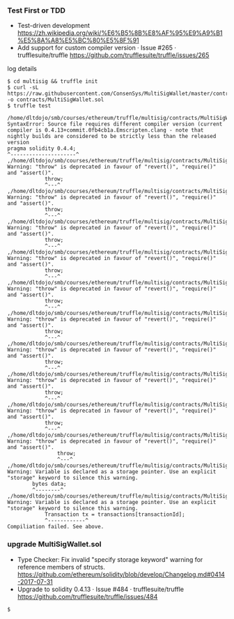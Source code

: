 ### Test First or TDD

* Test-driven development https://zh.wikipedia.org/wiki/%E6%B5%8B%E8%AF%95%E9%A9%B1%E5%8A%A8%E5%BC%80%E5%8F%91
* Add support for custom compiler version · Issue #265 · trufflesuite/truffle  https://github.com/trufflesuite/truffle/issues/265

log details

```
$ cd multisig && truffle init
$ curl -sL https://raw.githubusercontent.com/ConsenSys/MultiSigWallet/master/contracts/solidity/MultiSigWallet.sol -o contracts/MultiSigWallet.sol
$ truffle test

/home/dltdojo/smb/courses/ethereum/truffle/multisig/contracts/MultiSigWallet.sol:1:1: SyntaxError: Source file requires different compiler version (current compiler is 0.4.13+commit.0fb4cb1a.Emscripten.clang - note that nightly builds are considered to be strictly less than the released version
pragma solidity 0.4.4;
^---------------------^
,/home/dltdojo/smb/courses/ethereum/truffle/multisig/contracts/MultiSigWallet.sol:36:13: Warning: "throw" is deprecated in favour of "revert()", "require()" and "assert()".
            throw;
            ^---^
,/home/dltdojo/smb/courses/ethereum/truffle/multisig/contracts/MultiSigWallet.sol:42:13: Warning: "throw" is deprecated in favour of "revert()", "require()" and "assert()".
            throw;
            ^---^
,/home/dltdojo/smb/courses/ethereum/truffle/multisig/contracts/MultiSigWallet.sol:48:13: Warning: "throw" is deprecated in favour of "revert()", "require()" and "assert()".
            throw;
            ^---^
,/home/dltdojo/smb/courses/ethereum/truffle/multisig/contracts/MultiSigWallet.sol:54:13: Warning: "throw" is deprecated in favour of "revert()", "require()" and "assert()".
            throw;
            ^---^
,/home/dltdojo/smb/courses/ethereum/truffle/multisig/contracts/MultiSigWallet.sol:60:13: Warning: "throw" is deprecated in favour of "revert()", "require()" and "assert()".
            throw;
            ^---^
,/home/dltdojo/smb/courses/ethereum/truffle/multisig/contracts/MultiSigWallet.sol:66:13: Warning: "throw" is deprecated in favour of "revert()", "require()" and "assert()".
            throw;
            ^---^
,/home/dltdojo/smb/courses/ethereum/truffle/multisig/contracts/MultiSigWallet.sol:72:13: Warning: "throw" is deprecated in favour of "revert()", "require()" and "assert()".
            throw;
            ^---^
,/home/dltdojo/smb/courses/ethereum/truffle/multisig/contracts/MultiSigWallet.sol:78:13: Warning: "throw" is deprecated in favour of "revert()", "require()" and "assert()".
            throw;
            ^---^
,/home/dltdojo/smb/courses/ethereum/truffle/multisig/contracts/MultiSigWallet.sol:87:13: Warning: "throw" is deprecated in favour of "revert()", "require()" and "assert()".
            throw;
            ^---^
,/home/dltdojo/smb/courses/ethereum/truffle/multisig/contracts/MultiSigWallet.sol:111:17: Warning: "throw" is deprecated in favour of "revert()", "require()" and "assert()".
                throw;
                ^---^
,/home/dltdojo/smb/courses/ethereum/truffle/multisig/contracts/MultiSigWallet.sol:30:9: Warning: Variable is declared as a storage pointer. Use an explicit "storage" keyword to silence this warning.
        bytes data;
        ^--------^
,/home/dltdojo/smb/courses/ethereum/truffle/multisig/contracts/MultiSigWallet.sol:227:13: Warning: Variable is declared as a storage pointer. Use an explicit "storage" keyword to silence this warning.
            Transaction tx = transactions[transactionId];
            ^------------^
Compiliation failed. See above.

```

### upgrade MultiSigWallet.sol

* Type Checker: Fix invalid "specify storage keyword" warning for reference members of structs. https://github.com/ethereum/solidity/blob/develop/Changelog.md#0414-2017-07-31
* Upgrade to solidity 0.4.13 · Issue #484 · trufflesuite/truffle https://github.com/trufflesuite/truffle/issues/484

```
$ 
```